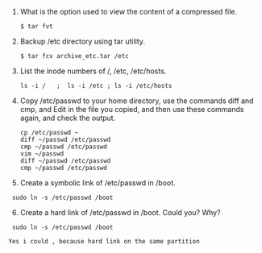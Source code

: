 1. What is the option used to view the content of a compressed file.

    ```$ tar fvt```

2. Backup /etc directory using tar utility.

    ```$ tar fcv archive_etc.tar /etc```
    
3. List the inode numbers of /, /etc, /etc/hosts.

    ```ls -i /   ;  ls -i /etc ; ls -i /etc/hosts```

4. Copy /etc/passwd to your home directory, use the commands diff and cmp, and Edit in the file you copied, and then use these commands again, and check the output.

    ``` 
    cp /etc/passwd ~ 
    diff ~/passwd /etc/passwd
    cmp ~/passwd /etc/passwd
    vim ~/passwd
    diff ~/passwd /etc/passwd
    cmp ~/passwd /etc/passwd
    ```

5. Create a symbolic link of /etc/passwd in /boot.

```
 sudo ln -s /etc/passwd /boot
```

6. Create a hard link of /etc/passwd in /boot. Could you? Why?

```
 sudo ln -s /etc/passwd /boot
```

``` Yes i could , because hard link on the same partition ```
